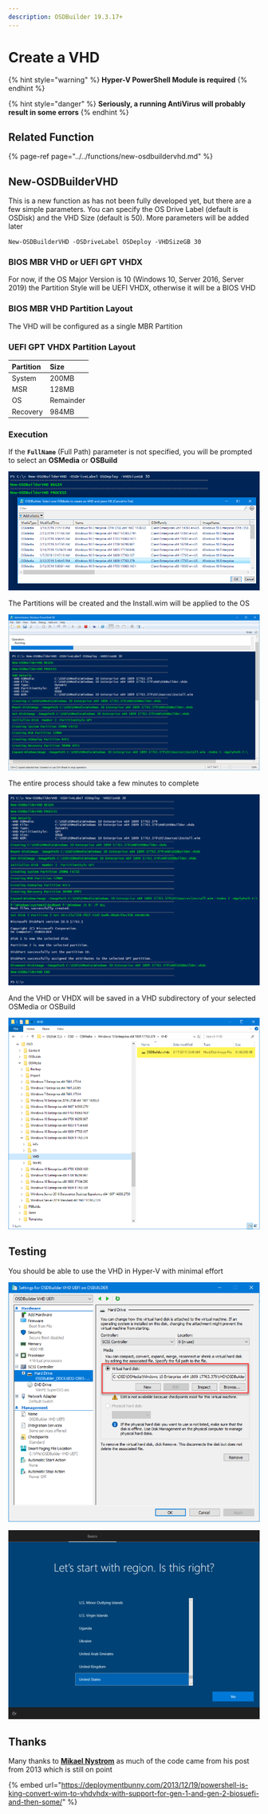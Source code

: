 ```yaml
---
description: OSDBuilder 19.3.17+
---
```


# Create a VHD

{% hint style="warning" %}
**Hyper-V PowerShell Module is required**
{% endhint %}

{% hint style="danger" %}
**Seriously, a running AntiVirus will probably result in some errors**
{% endhint %}

## Related Function

{% page-ref page="../../functions/new-osdbuildervhd.md" %}

## New-OSDBuilderVHD

This is a new function as has not been fully developed yet, but there are a few simple parameters.  You can specify the OS Drive Label \(default is OSDisk\) and the VHD Size \(default is 50\).  More parameters will be added later

```text
New-OSDBuilderVHD -OSDriveLabel OSDeploy -VHDSizeGB 30
```

### BIOS MBR VHD or UEFI GPT VHDX

For now, if the OS Major Version is 10 \(Windows 10, Server 2016, Server 2019\) the Partition Style will be UEFI VHDX, otherwise it will be a BIOS VHD

### BIOS MBR VHD Partition Layout

The VHD will be configured as a single MBR Partition

### UEFI GPT VHDX Partition Layout

| Partition | Size |
| :--- | :--- |
| System | 200MB |
| MSR | 128MB |
| OS | Remainder |
| Recovery | 984MB |

### Execution

If the **`FullName`** \(Full Path\) parameter is not specified, you will be prompted to select an **OSMedia** or **OSBuild**

![](../../../../.gitbook/assets/image%20%2893%29.png)

The Partitions will be created and the Install.wim will be applied to the OS

![](../../../../.gitbook/assets/image%20%28217%29.png)

The entire process should take a few minutes to complete

![](../../../../.gitbook/assets/image%20%2899%29.png)

And the VHD or VHDX will be saved in a VHD subdirectory of your selected OSMedia or OSBuild

![](../../../../.gitbook/assets/image%20%28205%29.png)

## Testing

You should be able to use the VHD in Hyper-V with minimal effort

![](../../../../.gitbook/assets/image%20%2814%29.png)

![](../../../../.gitbook/assets/image%20%28177%29.png)

## Thanks

Many thanks to [**Mikael Nystrom**](https://twitter.com/mikael_nystrom) as much of the code came from his post from 2013 which is still on point

{% embed url="https://deploymentbunny.com/2013/12/19/powershell-is-king-convert-wim-to-vhdvhdx-with-support-for-gen-1-and-gen-2-biosuefi-and-then-some/" %}



